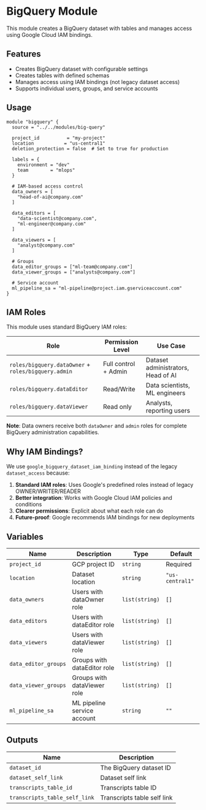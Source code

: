 # BigQuery Module

This module creates a BigQuery dataset with tables and manages access using Google Cloud IAM bindings.

## Features

- Creates BigQuery dataset with configurable settings
- Creates tables with defined schemas
- Manages access using IAM bindings (not legacy dataset access)
- Supports individual users, groups, and service accounts

## Usage

```hcl
module "bigquery" {
  source = "../../modules/big-query"
  
  project_id          = "my-project"
  location           = "us-central1"
  deletion_protection = false  # Set to true for production
  
  labels = {
    environment = "dev"
    team        = "mlops"
  }
  
  # IAM-based access control
  data_owners = [
    "head-of-ai@company.com"
  ]
  
  data_editors = [
    "data-scientist@company.com",
    "ml-engineer@company.com"
  ]
  
  data_viewers = [
    "analyst@company.com"
  ]
  
  # Groups
  data_editor_groups = ["ml-team@company.com"]
  data_viewer_groups = ["analysts@company.com"]
  
  # Service account
  ml_pipeline_sa = "ml-pipeline@project.iam.gserviceaccount.com"
}
```

## IAM Roles

This module uses standard BigQuery IAM roles:

| Role | Permission Level | Use Case |
|------|-----------------|----------|
| `roles/bigquery.dataOwner` + `roles/bigquery.admin` | Full control + Admin | Dataset administrators, Head of AI |
| `roles/bigquery.dataEditor` | Read/Write | Data scientists, ML engineers |
| `roles/bigquery.dataViewer` | Read only | Analysts, reporting users |

**Note**: Data owners receive both `dataOwner` and `admin` roles for complete BigQuery administration capabilities.

## Why IAM Bindings?

We use `google_bigquery_dataset_iam_binding` instead of the legacy `dataset_access` because:

1. **Standard IAM roles**: Uses Google's predefined roles instead of legacy OWNER/WRITER/READER
2. **Better integration**: Works with Google Cloud IAM policies and conditions
3. **Clearer permissions**: Explicit about what each role can do
4. **Future-proof**: Google recommends IAM bindings for new deployments

## Variables

| Name | Description | Type | Default |
|------|-------------|------|---------|
| `project_id` | GCP project ID | `string` | Required |
| `location` | Dataset location | `string` | `"us-central1"` |
| `data_owners` | Users with dataOwner role | `list(string)` | `[]` |
| `data_editors` | Users with dataEditor role | `list(string)` | `[]` |
| `data_viewers` | Users with dataViewer role | `list(string)` | `[]` |
| `data_editor_groups` | Groups with dataEditor role | `list(string)` | `[]` |
| `data_viewer_groups` | Groups with dataViewer role | `list(string)` | `[]` |
| `ml_pipeline_sa` | ML pipeline service account | `string` | `""` |

## Outputs

| Name | Description |
|------|-------------|
| `dataset_id` | The BigQuery dataset ID |
| `dataset_self_link` | Dataset self link |
| `transcripts_table_id` | Transcripts table ID |
| `transcripts_table_self_link` | Transcripts table self link |
